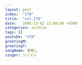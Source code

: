```yaml
---
layout: post
index:  "270"
title:  "vol.270"
date:   2006-12-02 12:00:00 +0300
categories: archive
tags: []
youtube: "270"
greetingM: 
greetingT: 
songName: 宿無し
singer: ツイスト
---
```

